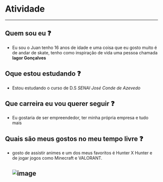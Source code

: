 # Atividade
___
## Quem sou eu ❓
 - Eu sou o Juan tenho 16 anos de idade e uma coisa que eu gosto muito é de andar de skate,
tenho como inspiração de vida uma pessoa chamada **Iagor Gonçalves**

 ## Oque estou estudando ❓
 - Estou estudando o curso de D.S *SENAI José Conde de Azevedo*
>
## Que carreira eu vou querer seguir ❓
 - Eu gostaria de ser empreendedor, ter minha própria empresa e tudo mais 

## Quais são meus gostos no meu tempo livre ❓
 - gosto de assistir animes e um dos meus favoritos é Hunter X Hunter e de jogar jogos como Minecraft e VALORANT.
   
   ![image](https://github.com/user-attachments/assets/a6366013-d926-45a9-9cb8-59b84beee773)
   ---
   
